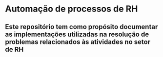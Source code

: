 # Automação de processos de RH

## Este repositório tem como propósito documentar as implementações utilizadas na resolução de problemas relacionados às atividades no setor de RH

